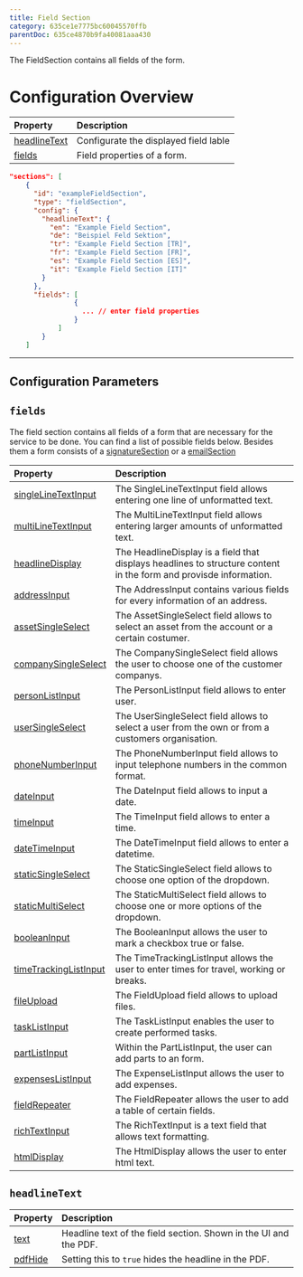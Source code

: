 ```yaml
---
title: Field Section
category: 635ce1e7775bc60045570ffb
parentDoc: 635ce4870b9fa40081aaa430
---
```


The FieldSection contains all fields of the form.

# Configuration Overview

| Property                                                                     | Description                      |
| :--------------------------------------------------------------------------- | :--------------------------------|
| [headlineText](#headlineText)                   | Configurate the displayed field lable |
| [fields](#fields)                                                            | Field properties of a form. |


```json
"sections": [
    {
      "id": "exampleFieldSection",
      "type": "fieldSection",
      "config": {
        "headlineText": {
          "en": "Example Field Section",
          "de": "Beispiel Feld Sektion",
          "tr": "Example Field Section [TR]",
          "fr": "Example Field Section [FR]",
          "es": "Example Field Section [ES]",
          "it": "Example Field Section [IT]"
        }
      },
      "fields": [
                {
                  ... // enter field properties
                }
            ]
        }
    ]
```
---

## Configuration Parameters

## `fields` 

The field section contains all fields of a form that are necessary for the service to be done.
You can find a list of possible fields below. Besides them a form consists of a [signatureSection](./02-signature-section) or a [emailSection](./03-email-section)

| Property                                                 | Description                                                                                                  |
| :--------------------------------------------------------| :----------------------------------------------------------------------------------------------------------- |
| [singleLineTextInput](./01-single-line-text-input)       | The SingleLineTextInput field allows entering one line of unformatted text. |
| [multiLineTextInput](./02-mutli-line-text-input)         | The MultiLineTextInput field allows entering larger amounts of unformatted text.  |
| [headlineDisplay](./03-headline-display)                 | The HeadlineDisplay is a field that displays headlines to structure content in the form and provisde information.|
| [addressInput](./04-address-input)                       | The AddressInput contains various fields for every information of an address. |
| [assetSingleSelect](./05-asset-single-select)            | The AssetSingleSelect field allows to select an asset from the account or a certain costumer.  |
| [companySingleSelect](./06-company-single-select)        | The CompanySingleSelect field allows the user to choose one of the customer companys. |
| [personListInput](./07-person-list-input)                | The PersonListInput field allows to enter user. |
| [userSingleSelect](./08-user-single-select)              | The UserSingleSelect field allows to select a user from the own or from a customers organisation. |
| [phoneNumberInput](./09-phone-number-input)              | The PhoneNumberInput field allows to input telephone numbers in the common format. | 
| [dateInput](./10-date-input)                             | The DateInput field allows to input a date. |
| [timeInput](./11-time-input)                             | The TimeInput field allows to enter a time. |
| [dateTimeInput](./12-date-time-input)                    | The DateTimeInput field allows to enter a datetime. |
| [staticSingleSelect](./13-static-single-select)          | The StaticSingleSelect field allows to choose one option of the dropdown. |
| [staticMultiSelect](./14-static-multi-select)            | The StaticMultiSelect field allows to choose one or more options of the dropdown. |
| [booleanInput](./15-boolean-input)                       | The BooleanInput allows the user to mark a checkbox true or false. |
| [timeTrackingListInput](./16-time-trackiing-list-input)  | The TimeTrackingListInput allows the user to enter times for travel, working or breaks. |
| [fileUpload](./17-file-upload)                           | The FieldUpload field allows to upload files. |
| [taskListInput](./18-task-list-input)                    | The TaskListInput enables the user to create performed tasks. |
| [partListInput](./19-part-list-input)                    | Within the PartListInput, the user can add parts to an form. |
| [expensesListInput](./20-expense-list-input)             | The ExpenseListInput allows the user to add expenses. |
| [fieldRepeater](./21-field-repeater)                     | The FieldRepeater allows the user to add a table of certain fields. |
| [richTextInput](./22-rich-text-input)                    | The RichTextInput is a text field that allows text formatting. |
| [htmlDisplay](./23-html-display)                         | The HtmlDisplay allows the user to enter html text. |


## `headlineText`

| Property                                                    | Description                       |
| :---------------------------------------------------------- | :-------------------------------- |
| [text](./24-general-properties/#text)                       | Headline text of the field section. Shown in the UI and the PDF. |
| [pdfHide](./24-general-properties/#pdfhide)                 | Setting this to `true` hides the headline in the PDF. |


